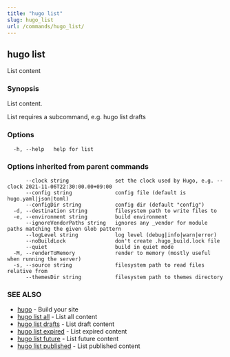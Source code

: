 ```yaml
---
title: "hugo list"
slug: hugo_list
url: /commands/hugo_list/
---
```

## hugo list

List content

### Synopsis

List content.

List requires a subcommand, e.g. hugo list drafts

### Options

```
  -h, --help   help for list
```

### Options inherited from parent commands

```
      --clock string               set the clock used by Hugo, e.g. --clock 2021-11-06T22:30:00.00+09:00
      --config string              config file (default is hugo.yaml|json|toml)
      --configDir string           config dir (default "config")
  -d, --destination string         filesystem path to write files to
  -e, --environment string         build environment
      --ignoreVendorPaths string   ignores any _vendor for module paths matching the given Glob pattern
      --logLevel string            log level (debug|info|warn|error)
      --noBuildLock                don't create .hugo_build.lock file
      --quiet                      build in quiet mode
  -M, --renderToMemory             render to memory (mostly useful when running the server)
  -s, --source string              filesystem path to read files relative from
      --themesDir string           filesystem path to themes directory
```

### SEE ALSO

* [hugo](/commands/hugo/)	 - Build your site
* [hugo list all](/commands/hugo_list_all/)	 - List all content
* [hugo list drafts](/commands/hugo_list_drafts/)	 - List draft content
* [hugo list expired](/commands/hugo_list_expired/)	 - List expired content
* [hugo list future](/commands/hugo_list_future/)	 - List future content
* [hugo list published](/commands/hugo_list_published/)	 - List published content

